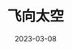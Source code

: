 ---
title: '飞向太空'
date: '2023-03-08'
price: '20.0'
theaters: ['北京大学百周年纪念讲堂']
seat: ['9-4']
remark: ['原声影片・中文字幕']
---